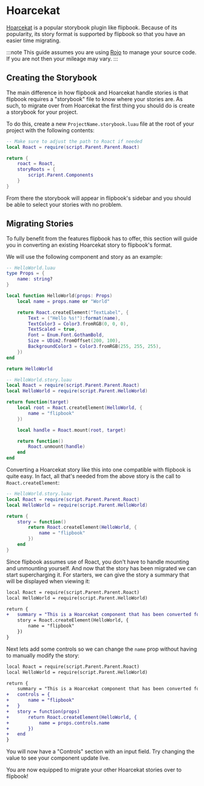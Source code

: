 # Hoarcekat

[Hoarcekat](https://github.com/Kampfkarren/hoarcekat/) is a popular storybook plugin like flipbook. Because of its popularity, its story format is supported by flipbook so that you have an easier time migrating.

:::note
This guide assumes you are using [Rojo](https://github.com/rojo-rbx/rojo/) to manage your source code. If you are not then your mileage may vary.
:::

## Creating the Storybook

The main difference in how flipbook and Hoarcekat handle stories is that flipbook requires a "storybook" file to know where your stories are. As such, to migrate over from Hoarcekat the first thing you should do is create a storybook for your project.

To do this, create a new `ProjectName.storybook.luau` file at the root of your project with the following contents:

```lua
-- Make sure to adjust the path to Roact if needed
local Roact = require(script.Parent.Parent.Roact)

return {
    roact = Roact,
    storyRoots = {
        script.Parent.Components
    }
}
```

From there the storybook will appear in flipbook's sidebar and you should be able to select your stories with no problem.

## Migrating Stories

To fully benefit from the features flipbook has to offer, this section will guide you in converting an existing Hoarcekat story to flipbook's format.

We will use the following component and story as an example:

```lua
-- HelloWorld.luau
type Props = {
    name: string?
}

local function HelloWorld(props: Props)
    local name = props.name or "World"

    return Roact.createElement("TextLabel", {
        Text = ("Hello %s!"):format(name),
        TextColor3 = Color3.fromRGB(0, 0, 0),
        TextScaled = true,
        Font = Enum.Font.GothamBold,
        Size = UDim2.fromOffset(200, 100),
        BackgroundColor3 = Color3.fromRGB(255, 255, 255),
    })
end

return HelloWorld
```

```lua
-- HelloWorld.story.luau
local Roact = require(script.Parent.Parent.Roact)
local HelloWorld = require(script.Parent.HelloWorld)

return function(target)
    local root = Roact.createElement(HelloWorld, {
        name = "flipbook"
    })

    local handle = Roact.mount(root, target)

    return function()
        Roact.unmount(handle)
    end
end
```

<!-- TODO: Add image of the story -->

Converting a Hoarcekat story like this into one compatible with flipbook is quite easy. In fact, all that's needed from the above story is the call to `Roact.createElement`:

```lua
-- HelloWorld.story.luau
local Roact = require(script.Parent.Parent.Roact)
local HelloWorld = require(script.Parent.HelloWorld)

return {
    story = function()
		return Roact.createElement(HelloWorld, {
			name = "flipbook"
		})
	end
}
```

Since flipbook assumes use of Roact, you don't have to handle mounting and unmounting yourself. And now that the story has been migrated we can start supercharging it. For starters, we can give the story a summary that will be displayed when viewing it:

```diff
local Roact = require(script.Parent.Parent.Roact)
local HelloWorld = require(script.Parent.HelloWorld)

return {
+   summary = "This is a Hoarcekat component that has been converted for flipbook!"
    story = Roact.createElement(HelloWorld, {
        name = "flipbook"
    })
}
```

<!-- TODO: Add image of the story -->

Next lets add some controls so we can change the `name` prop without having to manually modify the story:

```diff
local Roact = require(script.Parent.Parent.Roact)
local HelloWorld = require(script.Parent.HelloWorld)

return {
    summary = "This is a Hoarcekat component that has been converted for flipbook!"
+   controls = {
+       name = "flipbook"
+   }
+   story = function(props)
+       return Roact.createElement(HelloWorld, {
+           name = props.controls.name
+       })
+   end
}
```

You will now have a "Controls" section with an input field. Try changing the value to see your component update live.

<!-- TODO: Add image of the story -->

You are now equipped to migrate your other Hoarcekat stories over to flipbook!
